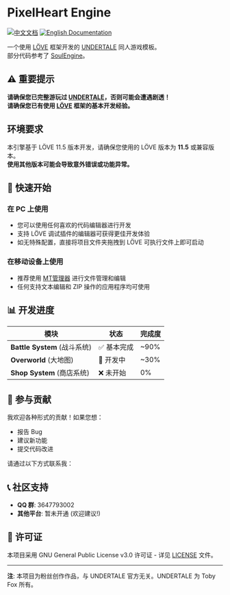 # PixelHeart Engine

[![中文文档](https://img.shields.io/badge/文档-中文-blue)](README.md) [![English Documentation](https://img.shields.io/badge/Docs-English-green)](README-en.md)

一个使用 [LÖVE](https://love2d.org/) 框架开发的 [UNDERTALE](https://undertale.com/) 同人游戏模板。<br>
部分代码参考了 [SoulEngine](https://github.com/ClavoSophame/love2d-undertale-template)。

## ⚠️ 重要提示

**请确保您已完整游玩过 [UNDERTALE](https://undertale.com/)，否则可能会遭遇剧透！**<br>
**请确保您已有使用 [LÖVE](https://love2d.org/) 框架的基本开发经验。**

## 环境要求

本引擎基于 LÖVE 11.5 版本开发，请确保您使用的 LÖVE 版本为 **11.5** 或兼容版本。<br>
**使用其他版本可能会导致意外错误或功能异常。**

## 🚀 快速开始

### 在 PC 上使用
- 您可以使用任何喜欢的代码编辑器进行开发
- 支持 LÖVE 调试插件的编辑器可获得更佳开发体验
- 如无特殊配置，直接将项目文件夹拖拽到 LÖVE 可执行文件上即可启动

### 在移动设备上使用
- 推荐使用 [MT管理器](https://mt2.cn/) 进行文件管理和编辑
- 任何支持文本编辑和 ZIP 操作的应用程序均可使用

## 📊 开发进度

| 模块 | 状态 | 完成度 |
|------|------|--------|
| **Battle System** (战斗系统) | ✅ 基本完成 | ~90% |
| **Overworld** (大地图) | 🚧 开发中 | ~30% |
| **Shop System** (商店系统) | ❌ 未开始 | 0% |

## 🤝 参与贡献

我欢迎各种形式的贡献！如果您想：
- 报告 Bug
- 建议新功能
- 提交代码改进

请通过以下方式联系我：

## 📞 社区支持

- **QQ 群**: 3647793002
- **其他平台**: 暂未开通 (欢迎建议!)

## 📄 许可证

本项目采用 GNU General Public License v3.0 许可证 - 详见 [LICENSE](LICENSE) 文件。

---

**注**: 本项目为粉丝创作作品，与 UNDERTALE 官方无关。UNDERTALE 为 Toby Fox 所有。